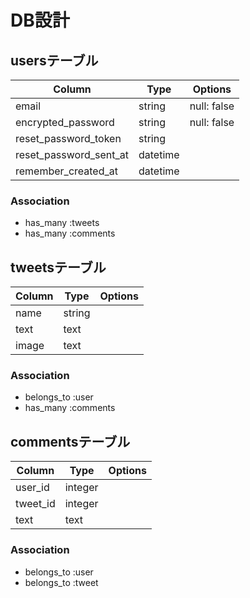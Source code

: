 # DB設計

## usersテーブル

|Column|Type|Options|
|------|----|-------|
|email|string|null: false|
|encrypted_password|string|null: false|
|reset_password_token|string||
|reset_password_sent_at|datetime||
|remember_created_at|datetime||

### Association
- has_many :tweets
- has_many :comments

## tweetsテーブル

|Column|Type|Options|
|------|----|-------|
|name|string||
|text|text||
|image|text||

### Association
- belongs_to :user
- has_many :comments

## commentsテーブル

|Column|Type|Options|
|------|----|-------|
|user_id|integer||
|tweet_id|integer||
|text|text||

### Association
- belongs_to :user
- belongs_to :tweet
